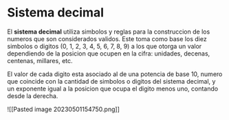 # Sistema decimal

El **sistema decimal** utiliza simbolos y reglas para la construccion de los numeros que son considerados validos. Este toma como base los diez simbolos o digitos (0, 1, 2, 3, 4, 5, 6, 7, 8, 9) a los que otorga un valor dependiendo de la posicion que ocupen en la cifra: unidades, decenas, centenas, millares, etc.

El valor de cada digito esta asociado al de una potencia de base 10, numero que coincide con la cantidad de simbolos o digitos del sistema decimal, y un exponente igual a la posicion que ocupa el digito menos uno, contando desde la derecha.

![[Pasted image 20230501154750.png]]
